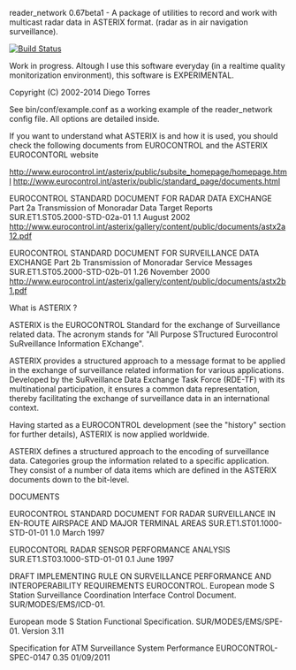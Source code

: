 reader_network 0.67beta1 - A package of utilities to record and work with
multicast radar data in ASTERIX format. (radar as in air navigation
surveillance).

[![Build Status](https://travis-ci.org/ifsnop/reader_network.svg?branch=master)](https://travis-ci.org/ifsnop/reader_network)

Work in progress. Altough I use this software everyday (in a realtime quality
monitorization environment), this software is EXPERIMENTAL.

Copyright (C) 2002-2014 Diego Torres <diego dot torres at gmail dot com>

See bin/conf/example.conf as a working example of the reader_network
config file. All options are detailed inside.

If you want to understand what ASTERIX is and how it is used, you
should check the following documents from EUROCONTROL and the
ASTERIX EUROCONTORL website

http://www.eurocontrol.int/asterix/public/subsite_homepage/homepage.html
http://www.eurocontrol.int/asterix/public/standard_page/documents.html

EUROCONTROL STANDARD DOCUMENT FOR RADAR DATA EXCHANGE Part 2a Transmission of Monoradar Data Target Reports
SUR.ET1.ST05.2000-STD-02a-01 1.1 August 2002
http://www.eurocontrol.int/asterix/gallery/content/public/documents/astx2a12.pdf

EUROCONTROL STANDARD DOCUMENT FOR SURVEILLANCE DATA EXCHANGE Part 2b Transmission of Monoradar Service Messages
SUR.ET1.ST05.2000-STD-02b-01 1.26 November 2000
http://www.eurocontrol.int/asterix/gallery/content/public/documents/astx2b1.pdf

What is ASTERIX ?

ASTERIX is the EUROCONTROL Standard for the exchange of Surveillance related data.
The acronym stands for "All Purpose STructured Eurocontrol SuRveillance Information EXchange".

ASTERIX provides a structured approach to a message format to be applied in the exchange of surveillance related information for various applications. Developed by the SuRveillance Data Exchange Task Force (RDE-TF) with its multinational participation, it ensures a common data representation, thereby facilitating the exchange of surveillance data in an international context.

Having started as a EUROCONTROL development (see the "history" section for further details), ASTERIX is now applied worldwide.

ASTERIX defines a structured approach to the encoding of surveillance data. Categories group the information related to a specific application. They consist of a number of data items which are defined in the ASTERIX documents down to the bit-level.

DOCUMENTS

EUROCONTROL STANDARD DOCUMENT FOR RADAR SURVEILLANCE IN EN-ROUTE AIRSPACE AND MAJOR TERMINAL AREAS
SUR.ET1.ST01.1000-STD-01-01 1.0 March 1997

EUROCONTORL RADAR SENSOR PERFORMANCE ANALYSIS
SUR.ET1.ST03.1000-STD-01-01 0.1 June 1997

DRAFT IMPLEMENTING RULE ON SURVEILLANCE PERFORMANCE AND INTEROPERABILITY REQUIREMENTS EUROCONTROL. European mode S Station Surveillance Coordination Interface Control Document. SUR/MODES/EMS/ICD-01.

European mode S Station Functional Specification. SUR/MODES/EMS/SPE-01. Version 3.11

Specification for ATM Surveillance System Performance EUROCONTROL-SPEC-0147 0.35 01/09/2011
